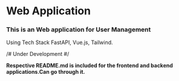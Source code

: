 # Web Application

### This is an Web application for User Management

Using Tech Stack FastAPI, Vue.js, Tailwind.

/# Under Development #/

__Respective README.md is included for the frontend and backend applications.Can go through it.__

